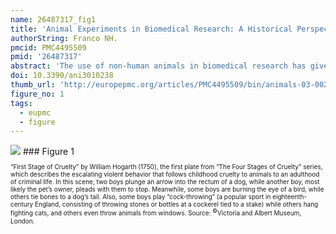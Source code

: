 ```yaml
---
name: 26487317_fig1
title: 'Animal Experiments in Biomedical Research: A Historical Perspective.'
authorString: Franco NH.
pmcid: PMC4495509
pmid: '26487317'
abstract: 'The use of non-human animals in biomedical research has given important contributions to the medical progress achieved in our day, but it has also been a cause of heated public, scientific and philosophical discussion for hundreds of years. This review, with a mainly European outlook, addresses the history of animal use in biomedical research, some of its main protagonists and antagonists, and its effect on society from Antiquity to the present day, while providing a historical context with which to understand how we have arrived at the current paradigm regarding the ethical treatment of animals in research.'
doi: 10.3390/ani3010238
thumb_url: 'http://europepmc.org/articles/PMC4495509/bin/animals-03-00238-g001.gif'
figure_no: 1
tags:
  - eupmc
  - figure
---
```

<img src='http://europepmc.org/articles/PMC4495509/bin/animals-03-00238-g001.jpg' style='max-height: 300px'>
### Figure 1
<p style='font-size: 10px;'>“First Stage of Cruelty” by William Hogarth (1750), the first plate from “The Four Stages of Cruelty” series, which describes the escalating violent behavior that follows childhood cruelty to animals to an adulthood of criminal life. In this scene, two boys plunge an arrow into the rectum of a dog, while another boy, most likely the pet’s owner, pleads with them to stop. Meanwhile, some boys are burning the eye of a bird, while others tie bones to a dog’s tail. Also, some boys play “cock-throwing” (a popular sport in eighteenth-century England, consisting of throwing stones or bottles at a cockerel tied to a stake) while others hang fighting cats, and others even throw animals from windows. Source: <sup>©</sup>Victoria and Albert Museum, London.</p>